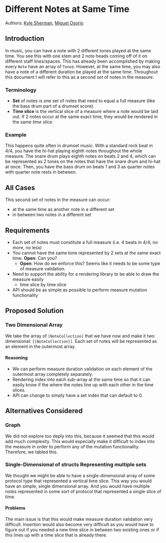 # Different Notes at Same Time
Authors: [Kyle Sherman](http://github.com/drumnkyle), [Miguel Osorio](http://github.com/modix)
## Introduction
In music, you can have a note with 2 different tones played at the same time. You see this with one stem and 2 note heads coming off of it on different staff lines/spaces. This has already been accomplished by making every `Note` have an array of `Tone`s. However, at the same time, you may also have a note of a different duration be played at the same time. Throughout this document I will refer to this as a second *set* of notes in the measure.
### Terminology
- **Set** of notes is one set of notes that need to equal a full measure (like the bass drum part of a drumset score).
- **Time slice** is the vertical slice of a measure where a note would be laid out. If 2 notes occur at the same exact time, they would be rendered in the same *time slice*.

### Example
This happens quite often in drumset music. With a standard rock beat in 4/4, you have the hi-hat playing eighth notes throughout the whole measure. The snare drum plays eighth notes on beats 2 and 4, which can be represented as 2 tones on the notes that have the snare drum and hi-hat at once. Then, you have the bass drum on beats 1 and 3 as quarter notes with quarter note rests in between.
## All Cases
This second set of notes in the measure can occur:
- at the same time as another note in a different set
- in between two notes in a different set
## Requirements
- Each set of notes must constitute a full measure (i.e. 4 beats in 4/4; no more, no less)
- You cannot have the same tone represented by 2 sets at the same exact time. **Open**: Can you?
    - **Open**: How do we enforce this? Seems like it needs to be some type of measure validation.
- Need to support the ability for a rendering library to be able to draw the measure easily
    - time slice by time slice
- API should be as simple as possible to perform measure mutation functionality

## Proposed Solution
### Two Dimensional Array
We take the array of `[NoteCollection]` that we have now and make it two dimensional: `[[NoteCollection]]`. Each set of notes will be represented as an element in the outermost array.
#### Reasoning
- We can perform measure duration validation on each element of the outermost array completely separately.
- Rendering index into each sub-array at the same time so that it can easily know if the where the notes line up with each other in the time slices.
- API can change to simply have a set index that can default to 0.

## Alternatives Considered
### Graph
We did not explore too deply into this, because it seemed that this would add much complexity. This would especially make it difficult to index into the measure in order to perform any of the mutation functionality. Therefore, we tabled this.
### Single-Dimensional of structs Representing multiple sets
We thought we might be able to have a single-dimensional array of some protocol type that represented a vertical time slice. This way you would have an simple, single dimensional array. And you would have multiple notes represented in some sort of protocol that represented a single slice of time.
#### Problems
The main issue is that this would make measure duration validation very difficult. Insertion would also become very difficult as you would have to figure out if you needed a new time slice in between two existing ones or if this lines up with a time slice that is already there.
